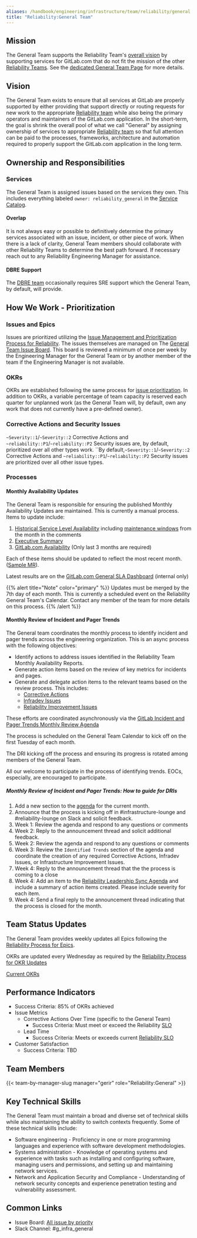 ```yaml
---
aliases: /handbook/engineering/infrastructure/team/reliability/general.html
title: "Reliability:General Team"
---
```


## Mission

The General Team supports the Reliability Team's [overall vision](/handbook/engineering/infrastructure/team/reliability/#vision) by supporting services for GitLab.com that do not fit the mission of the other [Reliability Teams](/handbook/engineering/infrastructure/team/reliability/#reliability-teams). See the [dedicated General Team Page](/handbook/engineering/infrastructure/team/reliability/general.html) for more details.

## Vision

The General Team exists to ensure that all services at GitLab are properly supported by either providing that support directly or routing requests for new work to the appropriate [Reliability team](/handbook/engineering/infrastructure/team/reliability/#reliability-teams) while also being the primary operators and maintainers of the GitLab.com application.  In the short-term, the goal is shrink the overall pool of what we call "General" by assigning ownership of services to appropriate [Reliability team](/handbook/engineering/infrastructure/team/reliability/#reliability-teams) so that full attention can be paid to the processes, frameworks, architecture and automation required to properly support the GitLab.com application in the long term.

## Ownership and Responsibilities

### Services

The General Team is assigned issues based on the services they own.  This includes everything labeled `owner: reliability_general` in the [Service Catalog](https://gitlab.com/gitlab-com/runbooks/blob/master/services/service-catalog.yml).

#### Overlap

It is not always easy or possible to definitively determine the primary services associated with an issue, incident, or other piece of work.  When there is a lack of clarity, General Team members should collaborate with other Reliability Teams to determine the best path forward.  If necessary reach out to any Reliability Engineering Manager for assistance.

#### DBRE Support

The [DBRE team](/handbook/engineering/infrastructure/team/reliability/database-reliability.html) occasionally requires SRE support which the General Team, by default, will provide.

## How We Work - Prioritization

### Issues and Epics

Issues are prioritized utilizing the [Issue Management and Prioritization Process for Reliability](/handbook/engineering/infrastructure/team/reliability/issues.html).  The issues themselves are managed on The [General Team Issue Board](https://gitlab.com/gitlab-com/gl-infra/reliability/-/boards/3993753?label_name%5B%5D=team%3A%3AGeneral).   This board is reviewed a minimum of once per week by the Engineering Manager for the General Team or by another member of the team if the Engineering Manager is not available.

### OKRs

OKRs are established following the same process for [issue prioritization](/handbook/engineering/infrastructure/team/reliability/issues.html).  In addition to OKRs, a variable percentage of team capacity is reserved each quarter for unplanned work (as the General Team will, by default, own any work that does not currently have a pre-defined owner).

### Corrective Actions and Security Issues

`~Severity::1`/`~Severity::2` Corrective Actions and `~reliability::P1`/`~reliability::P2` Security issues are, by default, prioritized over all other types work.
``By default,`~Severity::1`/`~Severity::2` Corrective Actions and `~reliability::P1`/`~reliability::P2` Security issues are prioritized over all other issue types.

### Processes

#### Monthly Availability Updates

The General Team is responsible for ensuring the published Monthly Availability Updates are maintained.  This is currently a manual process.   Items to update include:

1. [Historical Service Level Availability](/handbook/engineering/monitoring/#historical-service-level-availability) including [maintenance windows](https://status.gitlab.com/pages/history/5b36dc6502d06804c08349f7]) from the month in the comments
1. [Executive Summary](/handbook/engineering/infrastructure-quality/performance-indicators/#executive-summary)
1. [GitLab.com Availability](/handbook/engineering/infrastructure-quality/performance-indicators/#gitlabcom-availability) (Only last 3 months are required)

Each of these items should be updated to reflect the most recent month.  ([Sample MR](https://gitlab.com/gitlab-com/www-gitlab-com/-/merge_requests/127806)).
 
Latest results are on the [GitLab.com General SLA Dashboard](https://dashboards.gitlab.net/d/general-slas/general-slas?orgId=1&from=now-1M%2FM&to=now-1M%2FM) (internal only)
 
{{% alert title="Note" color="primary" %}}
Updates must be merged by the 7th day of each month.  This is currently a scheduled event on the Reliability General Team's Calendar.  Contact any member of the team for more details on this process.
{{% /alert %}}

#### Monthly Review of Incident and Pager Trends

The General team coordinates the monthly process to identify incident and pager trends across the engineering organization.  This is an async process with the following objectives:

- Identify actions to address issues identified in the Reliability Team Monthly Availability Reports.
- Generate action items based on the review of key metrics for incidents and pages.
- Generate and delegate action items to the relevant teams based on the review process.  This includes:
   - [Corrective Actions](/handbook/engineering/infrastructure/incident-management/#corrective-actions)
   - [Infradev Issues](/handbook/engineering/workflow/#infradev)
   - [Reliability Improvement Issues](https://gitlab.com/gitlab-com/gl-infra/reliability/-/issues/new)
    
These efforts are coordinated asynchronously via the [GitLab Incident and Pager Trends Monthly Review Agenda](https://docs.google.com/document/d/1SBoyuKK_g3RbYMcwJZs6dFqCGH9NCqu-M3QsHIwiKMw/edit#)

The process is scheduled on the General Team Calendar to kick off on the first Tuesday of each month.

The DRI kicking off the process and ensuring its progress is rotated among members of the General Team.

All our welcome to participate in the process of identifying trends.  EOCs, especially, are encouraged to participate.

##### Monthly Review of Incident and Pager Trends: How to guide for DRIs

1. Add a new section to the [agenda](https://docs.google.com/document/d/1SBoyuKK_g3RbYMcwJZs6dFqCGH9NCqu-M3QsHIwiKMw/edit#) for the current month.
1. Announce that the process is kicking off in #infrastructure-lounge and #reliability-lounge on Slack and solicit feedback.
1. Week 1: Review the agenda and respond to any questions or comments
1. Week 2: Reply to the announcement thread and solicit additional feedback.
1. Week 2: Review the agenda and respond to any questions or comments
1. Week 3: Review the `Identified Trends` section of the agenda and coordinate the creation of any required Corrective Actions, Infradev Issues, or Infrastructure Improvement Issues.
1. Week 4: Reply to the announcement thread that the the process is coming to a close
1. Week 4: Add an item to the [Reliability Leadership Sync Agenda](https://docs.google.com/document/d/1K-od3_I1TsMcyLag-KyUw-iuCAaaqjR0GIbrmBwVU4M/edit#) and include a summary of action items created.  Please include severity for each item.
1. Week 4: Send a final reply to the announcement thread indicating that the process is closed for the month.

## Team Status Updates

The General Team provides weekly updates all Epics following the [Reliability Process for Epics](/handbook/engineering/infrastructure/team/reliability/issues.html#epics).

OKRs are updated every Wednesday as required by the [Reliability Process for OKR Updates](/handbook/engineering/infrastructure/team/reliability/#okrs)

[Current OKRs](https://gitlab.com/gitlab-com/gitlab-OKRs/-/issues/?sort=closed_at_desc&state=opened&type%5B%5D=objective&label_name%5B%5D=Reliability%3A%3AGeneral&first_page_size=100)

## Performance Indicators

- Success Criteria: 85% of OKRs achieved
- Issue Metrics
  - Corrective Actions Over Time (specific to the General Team)
    - Success Criteria: Must meet or exceed the Reliability [SLO](/handbook/engineering/infrastructure/team/reliability/issues.html#service-level-agreements)
  - Lead Time
    - Success Criteria: Meets or exceeds current [Reliability SLO](/handbook/engineering/infrastructure/team/reliability/issues.html#service-level-agreements)
- Customer Satisfaction
   - Success Criteria: TBD

## Team Members

{{< team-by-manager-slug manager="gerir" role="Reliability:General" >}}

## Key Technical Skills

The General Team must maintain a broad and diverse set of technical skills while also maintaining the ability to switch contexts frequently.  Some of these technical skills include:

- Software engineering - Proficiency in one or more programming languages and experience with software development methodologies.
- Systems administration - Knowledge of operating systems and experience with tasks such as installing and configuring software, managing users and permissions, and setting up and maintaining network services.
- Network and Application Security and Compliance - Understanding of network security concepts and experience penetration testing and vulnerability assessment.

## Common Links

- Issue Board: [All issue by priority](https://gitlab.com/gitlab-com/gl-infra/reliability/-/boards/3993753?label_name%5B%5D=team%3A%3AGeneral)
- Slack Channel: #g_infra_general
